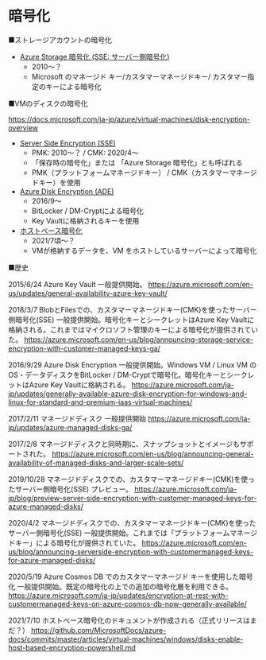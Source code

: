 # 暗号化

■ストレージアカウントの暗号化

- [Azure Storage 暗号化 (SSE: サーバー側暗号化)](azure-storage-encryption.md)
  - 2010～？
  - Microsoft のマネージド キー/カスタマーマネージドキー/ カスタマー指定のキーによる暗号化

■VMのディスクの暗号化

https://docs.microsoft.com/ja-jp/azure/virtual-machines/disk-encryption-overview

- [Server Side Encryption (SSE)](azure-disk-storage-sse.md)
  - PMK: 2010～？ / CMK: 2020/4～
  - 「保存時の暗号化」または 「Azure Storage 暗号化」とも呼ばれる
  - PMK（プラットフォームマネージドキー） / CMK（カスタマーマネージドキー）を使用
- [Azure Disk Encryption (ADE)](azure-disk-encryption.md)
  - 2016/9～
  - BitLocker / DM-Cryptによる暗号化
  - Key Vaultに格納されるキーを使用
- [ホストベース暗号化](host-based-encryption.md)
  - 2021/7頃～？
  - VMが格納するデータを、VM をホストしているサーバーによって暗号化

■歴史

2015/6/24 Azure Key Vault 一般提供開始。
https://azure.microsoft.com/en-us/updates/general-availability-azure-key-vault/

2018/3/7 BlobとFilesでの、カスタマーマネージドキー(CMK)を使ったサーバー側暗号化(SSE) 一般提供開始。暗号化キーとシークレットはAzure Key Vaultに格納される。これまではマイクロソフト管理のキーによる暗号化が提供されていた。
https://azure.microsoft.com/en-us/blog/announcing-storage-service-encryption-with-customer-managed-keys-ga/

2016/9/29 Azure Disk Encryption 一般提供開始。Windows VM / Linux VM のOS・データディスクをBitLocker / DM-Cryptで暗号化。暗号化キーとシークレットはAzure Key Vaultに格納される。
https://azure.microsoft.com/ja-jp/updates/generally-available-azure-disk-encryption-for-windows-and-linux-for-standard-and-premium-iaas-virtual-machines/

2017/2/11 マネージドディスク 一般提供開始
https://azure.microsoft.com/ja-jp/updates/azure-managed-disks-ga/

2017/2/8 マネージドディスクと同時期に、スナップショットとイメージもサポートされた。
https://azure.microsoft.com/en-us/blog/announcing-general-availability-of-managed-disks-and-larger-scale-sets/

2019/10/28 マネージドディスクでの、カスタマーマネージドキー(CMK)を使ったサーバー側暗号化(SSE) プレビュー。
https://azure.microsoft.com/ja-jp/blog/preview-server-side-encryption-with-customer-managed-keys-for-azure-managed-disks/

2020/4/2 マネージドディスクでの、カスタマーマネージドキー(CMK)を使ったサーバー側暗号化(SSE) 一般提供開始。これまでは「プラットフォームマネージドキー」による暗号化が提供されていた。
https://azure.microsoft.com/en-us/blog/announcing-serverside-encryption-with-customermanaged-keys-for-azure-managed-disks/

2020/5/19 Azure Cosmos DB でのカスタマーマネージド キーを使用した暗号化 一般提供開始。既定の暗号化の上での追加の暗号化層を利用できる。
https://azure.microsoft.com/ja-jp/updates/encryption-at-rest-with-customermanaged-keys-on-azure-cosmos-db-now-generally-available/

2021/7/10 ホストベース暗号化のドキュメントが作成される（正式リリースはまだ？） https://github.com/MicrosoftDocs/azure-docs/commits/master/articles/virtual-machines/windows/disks-enable-host-based-encryption-powershell.md

